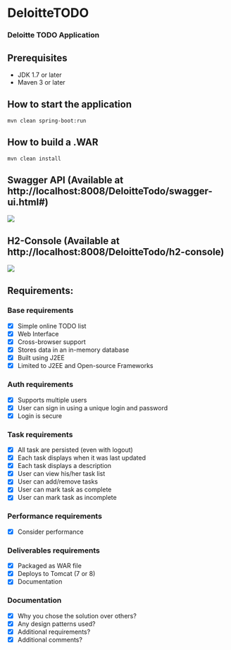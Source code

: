 # DeloitteTODO
### Deloitte TODO Application

## Prerequisites
- JDK 1.7 or later
- Maven 3 or later

## How to start the application
```mvn clean spring-boot:run```

## How to build a .WAR
```mvn clean install```

## Swagger API (Available at http://localhost:8008/DeloitteTodo/swagger-ui.html#)
![](https://github.com/AlanKavo92/DeloitteTodo/blob/master/Swagger-API.PNG)

## H2-Console (Available at http://localhost:8008/DeloitteTodo/h2-console)
![](https://github.com/AlanKavo92/DeloitteTodo/blob/master/h2-console.png)


## Requirements:

### Base requirements
- [x] Simple online TODO list
- [x] Web Interface
- [x] Cross-browser support
- [x] Stores data in an in-memory database
- [x] Built using J2EE
- [x] Limited to J2EE and Open-source Frameworks

### Auth requirements
- [x] Supports multiple users
- [x] User can sign in using a unique login and password
- [x] Login is secure

### Task requirements
- [x] All task are persisted (even with logout)
- [x] Each task displays when it was last updated
- [x] Each task displays a description
- [x] User can view his/her task list
- [x] User can add/remove tasks
- [x] User can mark task as complete
- [x] User can mark task as incomplete

### Performance requirements
- [x] Consider performance

### Deliverables requirements
- [x] Packaged as WAR file
- [x] Deploys to Tomcat (7 or 8)
- [x] Documentation

### Documentation
- [x] Why you chose the solution over others?
- [x] Any design patterns used?
- [x] Additional requirements?
- [x] Additional comments?

